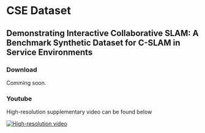 # CSE Dataset 
## Demonstrating Interactive Collaborative SLAM: A Benchmark Synthetic Dataset for C-SLAM in Service Environments

### Download 
Comming soon.

### Youtube 
High-resolution supplementary video can be found below

[![High-resolution video](https://img.youtube.com/vi/EKeVWzePS5M/0.jpg)](https://youtu.be/EKeVWzePS5M)

